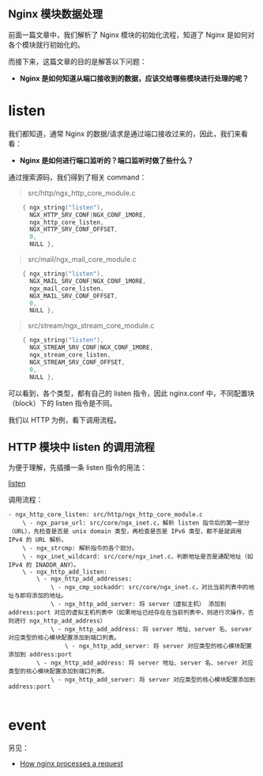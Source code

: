 Nginx 模块数据处理
---

前面一篇文章中，我们解析了 Nginx 模块的初始化流程，知道了 Nginx 是如何对各个模块就行初始化的。

而接下来，这篇文章的目的是解答以下问题：

- **Nginx 是如何知道从端口接收到的数据，应该交给哪些模块进行处理的呢？**

# listen

我们都知道，通常 Nginx 的数据/请求是通过端口接收过来的，因此，我们来看看：

- **Nginx 是如何进行端口监听的？端口监听时做了些什么？**

通过搜索源码，我们得到了相关 command：

> src/http/ngx_http_core_module.c

```c
    { ngx_string("listen"),
      NGX_HTTP_SRV_CONF|NGX_CONF_1MORE,
      ngx_http_core_listen,
      NGX_HTTP_SRV_CONF_OFFSET,
      0,
      NULL },
```

> src/mail/ngx_mail_core_module.c

```c
    { ngx_string("listen"),
      NGX_MAIL_SRV_CONF|NGX_CONF_1MORE,
      ngx_mail_core_listen,
      NGX_MAIL_SRV_CONF_OFFSET,
      0,
      NULL },
```

> src/stream/ngx_stream_core_module.c

```c
    { ngx_string("listen"),
      NGX_STREAM_SRV_CONF|NGX_CONF_1MORE,
      ngx_stream_core_listen,
      NGX_STREAM_SRV_CONF_OFFSET,
      0,
      NULL },
```

可以看到，各个类型，都有自己的 listen 指令，因此 nginx.conf 中，不同配置块（block）下的 listen 指令是不同。

我们以 HTTP 为例，看下调用流程。

## HTTP 模块中 listen 的调用流程

为便于理解，先插播一条 listen 指令的用法：

[listen](../Nginx指令/http-listen.md)


调用流程：

```
- ngx_http_core_listen: src/http/ngx_http_core_module.c
    \ - ngx_parse_url: src/core/ngx_inet.c，解析 listen 指令后的第一部分（URL），先检查是否是 unix domain 类型，再检查是否是 IPv6 类型，都不是就调用 IPv4 的 URL 解析。
    \ - ngx_strcmp: 解析指令的各个部分。
    \ - ngx_inet_wildcard: src/core/ngx_inet.c，判断地址是否是通配地址（如 IPv4 的 INADDR_ANY）。
    \ - ngx_http_add_listen:
        \ - ngx_http_add_addresses:
            \ - ngx_cmp_sockaddr: src/core/ngx_inet.c，对比当前列表中的地址与即将添加的地址。
            \ - ngx_http_add_server: 将 server（虚拟主机） 添加到 address:port 对应的虚拟主机列表中（如果地址已经存在在当前列表中，则进行次操作，否则进行 ngx_http_add_address）
            \ - ngx_http_add_address: 将 server 地址、server 名、server 对应类型的核心模块配置添加到端口列表。
                \ - ngx_http_add_server: 将 server 对应类型的核心模块配置添加到 address:port
        \ - ngx_http_add_address: 将 server 地址、server 名、server 对应类型的核心模块配置添加到端口列表。
            \ - ngx_http_add_server: 将 server 对应类型的核心模块配置添加到 address:port


```


# event


另见：

- [How nginx processes a request](http://nginx.org/en/docs/http/request_processing.html)
